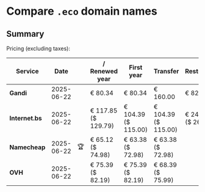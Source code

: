 # Compare `.eco` domain names

## Summary

Pricing (excluding taxes):

| Service | Date |  | / Renewed year | First year | Transfer | Restoration |
|--|--|--|--|--|--|--|
| **Gandi** | 2025-06-22 |  | € 80.34 | € 80.34 | € 160.00 | € 82.45 |
| **Internet.bs** | 2025-06-22 |  | € 117.85<br>($ 129.79) | € 104.39<br>($ 115.00) | € 104.39<br>($ 115.00) | € 240.39<br>($ 264.79) |
| **Namecheap** | 2025-06-22 | 🏆 | € 65.12<br>($ 74.98) | € 63.38<br>($ 72.98) | € 63.38<br>($ 72.98) |  |
| **OVH** | 2025-06-22 |  | € 75.39<br>($ 82.19) | € 75.39<br>($ 82.19) | € 68.39<br>($ 75.99) |  |
